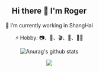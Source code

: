 <div align="center">
  
## Hi there 👋  I'm Roger

🔭 I’m currently working in ShangHai

⚡ Hobby: 📷、🏃、🎬、🎵、👨‍💻‍


<!--
[![](https://img.shields.io/badge/JianShu-EA6F5A?&labelColor=222&style=for-the-badge&logo=blog&logoColor=7289DA)](https://www.jianshu.com/u/9308843ed8e2)
-->
  
  
![Anurag's github stats](https://github-readme-stats.vercel.app/api?username=RRRoger&count_private=true&show_icons=true)

<img src="https://github-readme-stats.vercel.app/api/top-langs/?username=RRRoger&hide_border=true&show_icons=true&title_color=eee&icon_color=eee&text_color=fff&bg_color=999&langs_count=6&hide=css&card_width=400">

</div>
